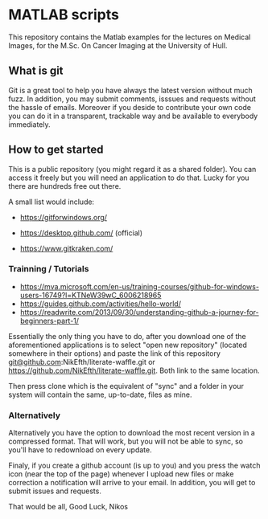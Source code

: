 # MATLAB scripts
This repository contains the Matlab examples for the lectures on Medical Images, for the M.Sc. On Cancer Imaging at the University of Hull.

## What is git

Git is a great tool to help you have always the latest version without much fuzz. In addition, you may submit comments, isssues and requests without the hassle of emails. Moreover if you deside to contribute your own code you can do it in a transparent, trackable way  and be available to everybody immediately. 

## How to get started

This is a public repository (you might regard it as a shared folder). You can access it freely but you will need an application to do that. Lucky for you there are hundreds free out there. 

A small list would include: 

* https://gitforwindows.org/

* https://desktop.github.com/ (official)

* https://www.gitkraken.com/

### Trainning / Tutorials
* https://mva.microsoft.com/en-us/training-courses/github-for-windows-users-16749?l=KTNeW39wC_6006218965
* https://guides.github.com/activities/hello-world/
* https://readwrite.com/2013/09/30/understanding-github-a-journey-for-beginners-part-1/

Essentially the only thing you have to do, after you download one of the aforementioned applications is to select "open new repository" (located somewhere in their options) and paste the link of this repository git@github.com:NikEfth/literate-waffle.git or https://github.com/NikEfth/literate-waffle.git. Both link to the same location. 

Then press clone which is the equivalent of "sync" and a folder in your system will contain the same, up-to-date, files as mine. 

### Alternatively
Alternatively you have the option to download the most recent version in a compressed format. That will work, but you will not be able to sync, so you'll have to redownload on every update. 

Finaly, if you create a github account (is up to you) and you press the watch icon (near the top of the page) whenever I upload new files or make correction a notification will arrive to your email. In addition, you will get to submit issues and requests. 

That would be all, 
Good Luck, 
Nikos

